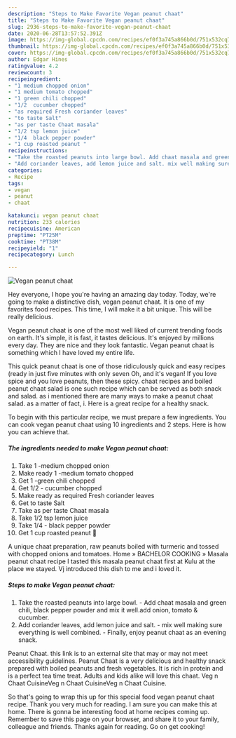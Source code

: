 ```yaml
---
description: "Steps to Make Favorite Vegan peanut chaat"
title: "Steps to Make Favorite Vegan peanut chaat"
slug: 2936-steps-to-make-favorite-vegan-peanut-chaat
date: 2020-06-28T13:57:52.391Z
image: https://img-global.cpcdn.com/recipes/ef0f3a745a866b0d/751x532cq70/vegan-peanut-chaat-recipe-main-photo.jpg
thumbnail: https://img-global.cpcdn.com/recipes/ef0f3a745a866b0d/751x532cq70/vegan-peanut-chaat-recipe-main-photo.jpg
cover: https://img-global.cpcdn.com/recipes/ef0f3a745a866b0d/751x532cq70/vegan-peanut-chaat-recipe-main-photo.jpg
author: Edgar Hines
ratingvalue: 4.2
reviewcount: 3
recipeingredient:
- "1 medium chopped onion"
- "1 medium tomato chopped"
- "1 green chili chopped"
- "1/2  cucumber chopped"
- "as required Fresh coriander leaves"
- "to taste Salt"
- "as per taste Chaat masala"
- "1/2 tsp lemon juice"
- "1/4  black pepper powder"
- "1 cup roasted peanut "
recipeinstructions:
- "Take the roasted peanuts into large bowl. Add chaat masala and green chili, black pepper powder and mix it well.add onion, tomato &amp; cucumber."
- "Add coriander leaves, add lemon juice and salt. mix well making sure everything is well combined. Finally, enjoy peanut chaat as an evening snack."
categories:
- Recipe
tags:
- vegan
- peanut
- chaat

katakunci: vegan peanut chaat 
nutrition: 233 calories
recipecuisine: American
preptime: "PT25M"
cooktime: "PT38M"
recipeyield: "1"
recipecategory: Lunch

---
```



![Vegan peanut chaat](https://img-global.cpcdn.com/recipes/ef0f3a745a866b0d/751x532cq70/vegan-peanut-chaat-recipe-main-photo.jpg)

Hey everyone, I hope you're having an amazing day today. Today, we're going to make a distinctive dish, vegan peanut chaat. It is one of my favorites food recipes. This time, I will make it a bit unique. This will be really delicious.

Vegan peanut chaat is one of the most well liked of current trending foods on earth. It's simple, it is fast, it tastes delicious. It's enjoyed by millions every day. They are nice and they look fantastic. Vegan peanut chaat is something which I have loved my entire life.

This quick peanut chaat is one of those ridiculously quick and easy recipes (ready in just five minutes with only seven Oh, and it&#39;s vegan! If you love spice and you love peanuts, then these spicy. chaat recipes and boiled peanut chaat salad is one such recipe which can be served as both snack and salad. as i mentioned there are many ways to make a peanut chaat salad. as a matter of fact, i. Here is a great recipe for a healthy snack.


To begin with this particular recipe, we must prepare a few ingredients. You can cook vegan peanut chaat using 10 ingredients and 2 steps. Here is how you can achieve that.

<!--inarticleads1-->

##### The ingredients needed to make Vegan peanut chaat:

1. Take 1 -medium chopped onion
1. Make ready 1 -medium tomato chopped
1. Get 1 -green chili chopped
1. Get 1/2 - cucumber chopped
1. Make ready as required Fresh coriander leaves
1. Get to taste Salt
1. Take as per taste Chaat masala
1. Take 1/2 tsp lemon juice
1. Take 1/4 - black pepper powder
1. Get 1 cup roasted peanut 🥜


A unique chaat preparation, raw peanuts boiled with turmeric and tossed with chopped onions and tomatoes. Home » BACHELOR COOKING » Masala peanut chaat recipe I tasted this masala peanut chaat first at Kulu at the place we stayed. Vj introduced this dish to me and i loved it. 

<!--inarticleads2-->

##### Steps to make Vegan peanut chaat:

1. Take the roasted peanuts into large bowl. - Add chaat masala and green chili, black pepper powder and mix it well.add onion, tomato &amp; cucumber.
1. Add coriander leaves, add lemon juice and salt. - mix well making sure everything is well combined. - Finally, enjoy peanut chaat as an evening snack.


Peanut Chaat. this link is to an external site that may or may not meet accessibility guidelines. Peanut Chaat is a very delicious and healthy snack prepared with boiled peanuts and fresh vegetables. It is rich in protein and is a perfect tea time treat. Adults and kids alike will love this chaat. Veg n Chaat CuisineVeg n Chaat CuisineVeg n Chaat Cuisine. 

So that's going to wrap this up for this special food vegan peanut chaat recipe. Thank you very much for reading. I am sure you can make this at home. There is gonna be interesting food at home recipes coming up. Remember to save this page on your browser, and share it to your family, colleague and friends. Thanks again for reading. Go on get cooking!
